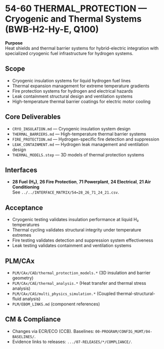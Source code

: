 # 54-60 THERMAL_PROTECTION — Cryogenic and Thermal Systems (BWB-H2-Hy-E, Q100)

**Purpose**  
Heat shields and thermal barrier systems for hybrid-electric integration with specialized cryogenic fuel infrastructure for hydrogen systems.

## Scope
- Cryogenic insulation systems for liquid hydrogen fuel lines
- Thermal expansion management for extreme temperature gradients
- Fire protection systems for hydrogen and electrical hazards
- Leak containment structural design and ventilation systems
- High-temperature thermal barrier coatings for electric motor cooling

## Core Deliverables
- `CRYO_INSULATION.md` — Cryogenic insulation system design
- `THERMAL_BARRIERS.md` — High-temperature thermal barrier systems
- `FIRE_PROTECTION.md` — Hydrogen-specific fire detection and suppression
- `LEAK_CONTAINMENT.md` — Hydrogen leak management and ventilation design
- `THERMAL_MODELS.step` — 3D models of thermal protection systems

## Interfaces
- **28 Fuel (H₂)**, **26 Fire Protection**, **71 Powerplant**, **24 Electrical**, **21 Air Conditioning**  
See `../../INTERFACE_MATRIX/54↔28_26_71_24_21.csv`.

## Acceptance
- Cryogenic testing validates insulation performance at liquid H₂ temperatures
- Thermal cycling validates structural integrity under temperature extremes
- Fire testing validates detection and suppression system effectiveness
- Leak testing validates containment and ventilation systems

## PLM/CAx
- `PLM/CAx/CAD/thermal_protection_models.*` (3D insulation and barrier geometry)
- `PLM/CAx/CAE/thermal_analysis.*` (Heat transfer and thermal stress analysis)
- `PLM/CAx/CAS/multi_physics_simulation.*` (Coupled thermal-structural-fluid analysis)
- `PLM/EBOM_LINKS.md` (component references)

## CM & Compliance
- Changes via ECR/ECO (CCB). Baselines: `00-PROGRAM/CONFIG_MGMT/04-BASELINES/`.
- Evidence links to releases: `.../07-RELEASES/*/COMPLIANCE/`.
